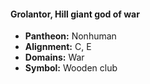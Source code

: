 #### Grolantor, Hill giant god of war
- **Pantheon:** Nonhuman
- **Alignment:** C, E
- **Domains:** War
- **Symbol:** Wooden club